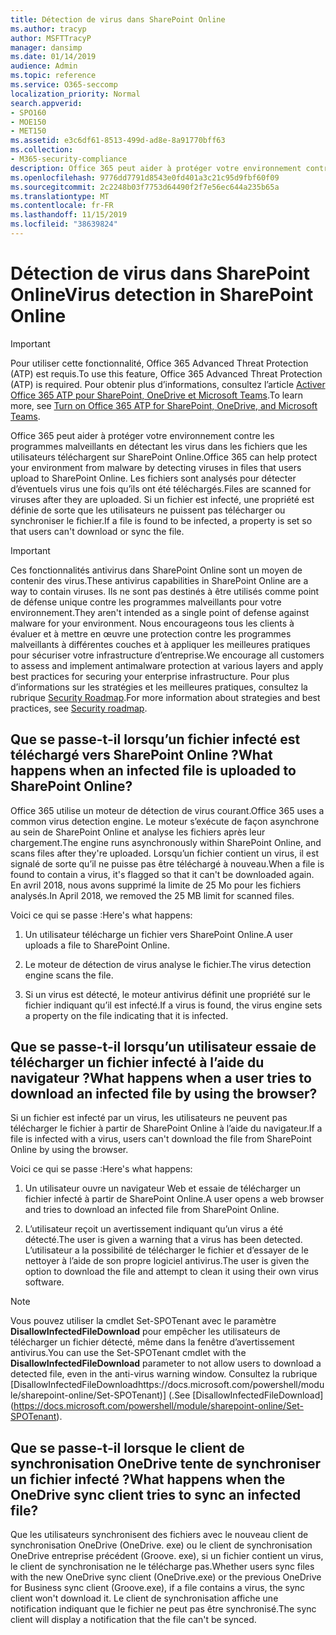 ```yaml
---
title: Détection de virus dans SharePoint Online
ms.author: tracyp
author: MSFTTracyP
manager: dansimp
ms.date: 01/14/2019
audience: Admin
ms.topic: reference
ms.service: O365-seccomp
localization_priority: Normal
search.appverid:
- SPO160
- MOE150
- MET150
ms.assetid: e3c6df61-8513-499d-ad8e-8a91770bff63
ms.collection:
- M365-security-compliance
description: Office 365 peut aider à protéger votre environnement contre les programmes malveillants en détectant les virus dans les fichiers que les utilisateurs téléchargent sur SharePoint Online. Les fichiers sont analysés pour détecter d’éventuels virus une fois qu’ils ont été téléchargés. Si un fichier est infecté, une propriété est définie de sorte que les utilisateurs ne puissent pas télécharger ou synchroniser le fichier.
ms.openlocfilehash: 9776dd7791d8543e0fd401a3c21c95d9fbf60f09
ms.sourcegitcommit: 2c2248b03f7753d64490f2f7e56ec644a235b65a
ms.translationtype: MT
ms.contentlocale: fr-FR
ms.lasthandoff: 11/15/2019
ms.locfileid: "38639824"
---
```

# <a name="virus-detection-in-sharepoint-online"></a><span data-ttu-id="89643-105">Détection de virus dans SharePoint Online</span><span class="sxs-lookup"><span data-stu-id="89643-105">Virus detection in SharePoint Online</span></span>

> [!IMPORTANT]
> <span data-ttu-id="89643-106">Pour utiliser cette fonctionnalité, Office 365 Advanced Threat Protection (ATP) est requis.</span><span class="sxs-lookup"><span data-stu-id="89643-106">To use this feature, Office 365 Advanced Threat Protection (ATP) is required.</span></span> <span data-ttu-id="89643-107">Pour obtenir plus d’informations, consultez l’article [Activer Office 365 ATP pour SharePoint, OneDrive et Microsoft Teams](https://docs.microsoft.com/microsoft-365/security/office-365-security/turn-on-atp-for-spo-odb-and-teams).</span><span class="sxs-lookup"><span data-stu-id="89643-107">To learn more, see [Turn on Office 365 ATP for SharePoint, OneDrive, and Microsoft Teams](https://docs.microsoft.com/microsoft-365/security/office-365-security/turn-on-atp-for-spo-odb-and-teams).</span></span>

<span data-ttu-id="89643-108">Office 365 peut aider à protéger votre environnement contre les programmes malveillants en détectant les virus dans les fichiers que les utilisateurs téléchargent sur SharePoint Online.</span><span class="sxs-lookup"><span data-stu-id="89643-108">Office 365 can help protect your environment from malware by detecting viruses in files that users upload to SharePoint Online.</span></span> <span data-ttu-id="89643-109">Les fichiers sont analysés pour détecter d’éventuels virus une fois qu’ils ont été téléchargés.</span><span class="sxs-lookup"><span data-stu-id="89643-109">Files are scanned for viruses after they are uploaded.</span></span> <span data-ttu-id="89643-110">Si un fichier est infecté, une propriété est définie de sorte que les utilisateurs ne puissent pas télécharger ou synchroniser le fichier.</span><span class="sxs-lookup"><span data-stu-id="89643-110">If a file is found to be infected, a property is set so that users can't download or sync the file.</span></span>
  
> [!IMPORTANT]
> <span data-ttu-id="89643-111">Ces fonctionnalités antivirus dans SharePoint Online sont un moyen de contenir des virus.</span><span class="sxs-lookup"><span data-stu-id="89643-111">These antivirus capabilities in SharePoint Online are a way to contain viruses.</span></span> <span data-ttu-id="89643-112">Ils ne sont pas destinés à être utilisés comme point de défense unique contre les programmes malveillants pour votre environnement.</span><span class="sxs-lookup"><span data-stu-id="89643-112">They aren't intended as a single point of defense against malware for your environment.</span></span> <span data-ttu-id="89643-113">Nous encourageons tous les clients à évaluer et à mettre en œuvre une protection contre les programmes malveillants à différentes couches et à appliquer les meilleures pratiques pour sécuriser votre infrastructure d’entreprise.</span><span class="sxs-lookup"><span data-stu-id="89643-113">We encourage all customers to assess and implement antimalware protection at various layers and apply best practices for securing your enterprise infrastructure.</span></span> <span data-ttu-id="89643-114">Pour plus d’informations sur les stratégies et les meilleures pratiques, consultez la rubrique [Security Roadmap](security-roadmap.md).</span><span class="sxs-lookup"><span data-stu-id="89643-114">For more information about strategies and best practices, see [Security roadmap](security-roadmap.md).</span></span> 
  
## <a name="what-happens-when-an-infected-file-is-uploaded-to-sharepoint-online"></a><span data-ttu-id="89643-115">Que se passe-t-il lorsqu’un fichier infecté est téléchargé vers SharePoint Online ?</span><span class="sxs-lookup"><span data-stu-id="89643-115">What happens when an infected file is uploaded to SharePoint Online?</span></span>

<span data-ttu-id="89643-116">Office 365 utilise un moteur de détection de virus courant.</span><span class="sxs-lookup"><span data-stu-id="89643-116">Office 365 uses a common virus detection engine.</span></span> <span data-ttu-id="89643-117">Le moteur s’exécute de façon asynchrone au sein de SharePoint Online et analyse les fichiers après leur chargement.</span><span class="sxs-lookup"><span data-stu-id="89643-117">The engine runs asynchronously within SharePoint Online, and scans files after they're uploaded.</span></span> <span data-ttu-id="89643-118">Lorsqu’un fichier contient un virus, il est signalé de sorte qu’il ne puisse pas être téléchargé à nouveau.</span><span class="sxs-lookup"><span data-stu-id="89643-118">When a file is found to contain a virus, it's flagged so that it can't be downloaded again.</span></span> <span data-ttu-id="89643-119">En avril 2018, nous avons supprimé la limite de 25 Mo pour les fichiers analysés.</span><span class="sxs-lookup"><span data-stu-id="89643-119">In April 2018, we removed the 25 MB limit for scanned files.</span></span>
  
<span data-ttu-id="89643-120">Voici ce qui se passe :</span><span class="sxs-lookup"><span data-stu-id="89643-120">Here's what happens:</span></span>
  
1. <span data-ttu-id="89643-121">Un utilisateur télécharge un fichier vers SharePoint Online.</span><span class="sxs-lookup"><span data-stu-id="89643-121">A user uploads a file to SharePoint Online.</span></span>
    
2. <span data-ttu-id="89643-122">Le moteur de détection de virus analyse le fichier.</span><span class="sxs-lookup"><span data-stu-id="89643-122">The virus detection engine scans the file.</span></span>
    
3. <span data-ttu-id="89643-123">Si un virus est détecté, le moteur antivirus définit une propriété sur le fichier indiquant qu’il est infecté.</span><span class="sxs-lookup"><span data-stu-id="89643-123">If a virus is found, the virus engine sets a property on the file indicating that it is infected.</span></span>
    
## <a name="what-happens-when-a-user-tries-to-download-an-infected-file-by-using-the-browser"></a><span data-ttu-id="89643-124">Que se passe-t-il lorsqu’un utilisateur essaie de télécharger un fichier infecté à l’aide du navigateur ?</span><span class="sxs-lookup"><span data-stu-id="89643-124">What happens when a user tries to download an infected file by using the browser?</span></span>

<span data-ttu-id="89643-125">Si un fichier est infecté par un virus, les utilisateurs ne peuvent pas télécharger le fichier à partir de SharePoint Online à l’aide du navigateur.</span><span class="sxs-lookup"><span data-stu-id="89643-125">If a file is infected with a virus, users can't download the file from SharePoint Online by using the browser.</span></span>
  
<span data-ttu-id="89643-126">Voici ce qui se passe :</span><span class="sxs-lookup"><span data-stu-id="89643-126">Here's what happens:</span></span>
  
1. <span data-ttu-id="89643-127">Un utilisateur ouvre un navigateur Web et essaie de télécharger un fichier infecté à partir de SharePoint Online.</span><span class="sxs-lookup"><span data-stu-id="89643-127">A user opens a web browser and tries to download an infected file from SharePoint Online.</span></span>
    
2. <span data-ttu-id="89643-128">L’utilisateur reçoit un avertissement indiquant qu’un virus a été détecté.</span><span class="sxs-lookup"><span data-stu-id="89643-128">The user is given a warning that a virus has been detected.</span></span> <span data-ttu-id="89643-129">L’utilisateur a la possibilité de télécharger le fichier et d’essayer de le nettoyer à l’aide de son propre logiciel antivirus.</span><span class="sxs-lookup"><span data-stu-id="89643-129">The user is given the option to download the file and attempt to clean it using their own virus software.</span></span>

> [!NOTE]
> <span data-ttu-id="89643-130">Vous pouvez utiliser la cmdlet Set-SPOTenant avec le paramètre **DisallowInfectedFileDownload** pour empêcher les utilisateurs de télécharger un fichier détecté, même dans la fenêtre d’avertissement antivirus.</span><span class="sxs-lookup"><span data-stu-id="89643-130">You can use the Set-SPOTenant cmdlet with the **DisallowInfectedFileDownload** parameter to not allow users to download a detected file, even in the anti-virus warning window.</span></span> <span data-ttu-id="89643-131">Consultez la rubrique [DisallowInfectedFileDownloadhttps://docs.microsoft.com/powershell/module/sharepoint-online/Set-SPOTenant)] (.</span><span class="sxs-lookup"><span data-stu-id="89643-131">See [DisallowInfectedFileDownload] (https://docs.microsoft.com/powershell/module/sharepoint-online/Set-SPOTenant).</span></span>
    
## <a name="what-happens-when-the-onedrive-sync-client-tries-to-sync-an-infected-file"></a><span data-ttu-id="89643-132">Que se passe-t-il lorsque le client de synchronisation OneDrive tente de synchroniser un fichier infecté ?</span><span class="sxs-lookup"><span data-stu-id="89643-132">What happens when the OneDrive sync client tries to sync an infected file?</span></span>

<span data-ttu-id="89643-133">Que les utilisateurs synchronisent des fichiers avec le nouveau client de synchronisation OneDrive (OneDrive. exe) ou le client de synchronisation OneDrive entreprise précédent (Groove. exe), si un fichier contient un virus, le client de synchronisation ne le télécharge pas.</span><span class="sxs-lookup"><span data-stu-id="89643-133">Whether users sync files with the new OneDrive sync client (OneDrive.exe) or the previous OneDrive for Business sync client (Groove.exe), if a file contains a virus, the sync client won't download it.</span></span> <span data-ttu-id="89643-134">Le client de synchronisation affiche une notification indiquant que le fichier ne peut pas être synchronisé.</span><span class="sxs-lookup"><span data-stu-id="89643-134">The sync client will display a notification that the file can't be synced.</span></span>
  

